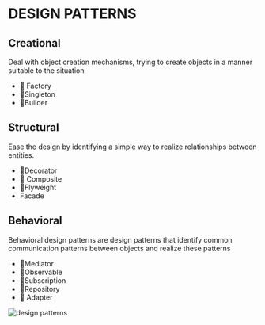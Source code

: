 # DESIGN PATTERNS

## Creational

Deal with object creation mechanisms, trying to create objects in a manner suitable to the situation

- 🦄 Factory
- 🕺Singleton
- 🕺Builder

## Structural

Ease the design by identifying a simple way to realize relationships between entities.

- 🕺Decorator
- 🦄 Composite
- 🕺Flyweight
- Facade

## Behavioral

Behavioral design patterns are design patterns that identify common communication patterns between objects and realize these patterns

- 🕺Mediator
- 🕺Observable
- 🕺Subscription
- 🕺Repository
- 🦄 Adapter

![design patterns](https://media.giphy.com/media/KVZWZQoS0yqfIiTAKq/source.gif)

